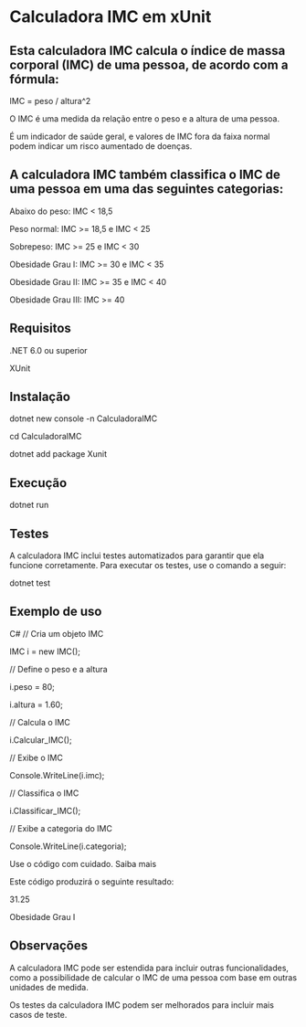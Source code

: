 # Calculadora IMC em xUnit

## Esta calculadora IMC calcula o índice de massa corporal (IMC) de uma pessoa, de acordo com a fórmula:

IMC = peso / altura^2

O IMC é uma medida da relação entre o peso e a altura de uma pessoa.

É um indicador de saúde geral, e valores de IMC fora da faixa normal podem indicar um risco aumentado de doenças.


## A calculadora IMC também classifica o IMC de uma pessoa em uma das seguintes categorias:

Abaixo do peso: IMC < 18,5

Peso normal: IMC >= 18,5 e IMC < 25

Sobrepeso: IMC >= 25 e IMC < 30

Obesidade Grau I: IMC >= 30 e IMC < 35

Obesidade Grau II: IMC >= 35 e IMC < 40

Obesidade Grau III: IMC >= 40

## Requisitos

.NET 6.0 ou superior

XUnit

## Instalação

dotnet new console -n CalculadoraIMC

cd CalculadoraIMC

dotnet add package Xunit

## Execução

dotnet run

## Testes

A calculadora IMC inclui testes automatizados para garantir que ela funcione corretamente. Para executar os testes, use o comando a seguir:

dotnet test

## Exemplo de uso

C#
// Cria um objeto IMC

IMC i = new IMC();

// Define o peso e a altura

i.peso = 80;

i.altura = 1.60;

// Calcula o IMC

i.Calcular_IMC();

// Exibe o IMC

Console.WriteLine(i.imc);

// Classifica o IMC

i.Classificar_IMC();

// Exibe a categoria do IMC

Console.WriteLine(i.categoria);

Use o código com cuidado. Saiba mais

Este código produzirá o seguinte resultado:

31.25

Obesidade Grau I

## Observações

A calculadora IMC pode ser estendida para incluir outras funcionalidades, como a possibilidade de calcular o IMC de uma pessoa com base em outras unidades de medida.

Os testes da calculadora IMC podem ser melhorados para incluir mais casos de teste.
